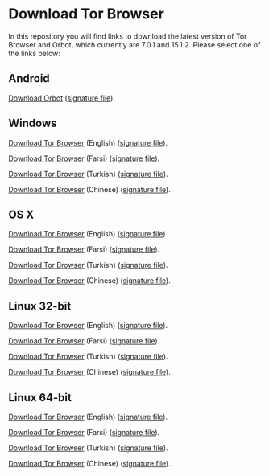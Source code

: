 # Download Tor Browser

In this repository you will find links to download the latest version of
Tor Browser and Orbot, which currently are 7.0.1 and 15.1.2. Please select one of the links below:

## Android
[Download Orbot](https://github.com/TheTorProject/gettorbrowser/releases/download/v15.1.2/Orbot-v15.1.2.apk) ([signature file](https://github.com/TheTorProject/gettorbrowser/releases/download/v15.1.2/Orbot-v15.1.2.apk.asc)).

## Windows
[Download Tor Browser](https://github.com/TheTorProject/gettorbrowser/releases/download/v7.0.1/torbrowser-install-7.0.1_en-US.exe) (English) ([signature file](https://github.com/TheTorProject/gettorbrowser/releases/download/v7.0.1/torbrowser-install-7.0.1_en-US.exe.asc)).

[Download Tor Browser](https://github.com/TheTorProject/gettorbrowser/releases/download/v7.0.1/torbrowser-install-7.0.1_fa.exe) (Farsi) ([signature file](https://github.com/TheTorProject/gettorbrowser/releases/download/v7.0.1/torbrowser-install-7.0.1_fa.exe.asc)).

[Download Tor Browser](https://github.com/TheTorProject/gettorbrowser/releases/download/v7.0.1/torbrowser-install-7.0.1_tr.exe) (Turkish) ([signature file](https://github.com/TheTorProject/gettorbrowser/releases/download/v7.0.1/torbrowser-install-7.0.1_tr.exe.asc)).

[Download Tor Browser](https://github.com/TheTorProject/gettorbrowser/releases/download/v7.0.1/torbrowser-install-7.0.1_zh-CN.exe) (Chinese) ([signature file](https://github.com/TheTorProject/gettorbrowser/releases/download/v7.0.1/torbrowser-install-7.0.1_zh-CN.exe.asc)).

## OS X
[Download Tor Browser](https://github.com/TheTorProject/gettorbrowser/releases/download/v7.0.1/TorBrowser-7.0.1-osx64_en-US.dmg) (English) ([signature file](https://github.com/TheTorProject/gettorbrowser/releases/download/v7.0.1/TorBrowser-7.0.1-osx64_en-US.dmg.asc)).

[Download Tor Browser](https://github.com/TheTorProject/gettorbrowser/releases/download/v7.0.1/TorBrowser-7.0.1-osx64_fa.dmg) (Farsi) ([signature file](https://github.com/TheTorProject/gettorbrowser/releases/download/v7.0.1/TorBrowser-7.0.1-osx64_fa.dmg.asc)).

[Download Tor Browser](https://github.com/TheTorProject/gettorbrowser/releases/download/v7.0.1/TorBrowser-7.0.1-osx64_tr.dmg) (Turkish) ([signature file](https://github.com/TheTorProject/gettorbrowser/releases/download/v7.0.1/TorBrowser-7.0.1-osx64_tr.dmg.asc)).

[Download Tor Browser](https://github.com/TheTorProject/gettorbrowser/releases/download/v7.0.1/TorBrowser-7.0.1-osx64_zh-CN.dmg) (Chinese) ([signature file](https://github.com/TheTorProject/gettorbrowser/releases/download/v7.0.1/TorBrowser-7.0.1-osx64_zh-CN.dmg.asc)).

## Linux 32-bit
[Download Tor Browser](https://github.com/TheTorProject/gettorbrowser/releases/download/v7.0.1/tor-browser-linux32-7.0.1_en-US.tar.xz) (English) ([signature file](https://github.com/TheTorProject/gettorbrowser/releases/download/v7.0.1/tor-browser-linux32-7.0.1_en-US.tar.xz.asc)).

[Download Tor Browser](https://github.com/TheTorProject/gettorbrowser/releases/download/v7.0.1/tor-browser-linux32-7.0.1_fa.tar.xz) (Farsi) ([signature file](https://github.com/TheTorProject/gettorbrowser/releases/download/v7.0.1/tor-browser-linux32-7.0.1_fa.tar.xz.asc)).

[Download Tor Browser](https://github.com/TheTorProject/gettorbrowser/releases/download/v7.0.1/tor-browser-linux32-7.0.1_tr.tar.xz) (Turkish) ([signature file](https://github.com/TheTorProject/gettorbrowser/releases/download/v7.0.1/tor-browser-linux32-7.0.1_tr.tar.xz.asc)).

[Download Tor Browser](https://github.com/TheTorProject/gettorbrowser/releases/download/v7.0.1/tor-browser-linux32-7.0.1_zh-CN.tar.xz) (Chinese) ([signature file](https://github.com/TheTorProject/gettorbrowser/releases/download/v7.0.1/tor-browser-linux32-7.0.1_zh-CN.tar.xz.asc)).

## Linux 64-bit
[Download Tor Browser](
https://github.com/TheTorProject/gettorbrowser/releases/download/v7.0.1/tor-browser-linux64-7.0.1_en-US.tar.xz) (English) ([signature file](https://github.com/TheTorProject/gettorbrowser/releases/download/v7.0.1/tor-browser-linux64-7.0.1_en-US.tar.xz.asc)).

[Download Tor Browser](
https://github.com/TheTorProject/gettorbrowser/releases/download/v7.0.1/tor-browser-linux64-7.0.1_fa.tar.xz) (Farsi) ([signature file](https://github.com/TheTorProject/gettorbrowser/releases/download/v7.0.1/tor-browser-linux64-7.0.1_fa.tar.xz.asc)).

[Download Tor Browser](
https://github.com/TheTorProject/gettorbrowser/releases/download/v7.0.1/tor-browser-linux64-7.0.1_tr.tar.xz) (Turkish) ([signature file](https://github.com/TheTorProject/gettorbrowser/releases/download/v7.0.1/tor-browser-linux64-7.0.1_tr.tar.xz.asc)).

[Download Tor Browser](
https://github.com/TheTorProject/gettorbrowser/releases/download/v7.0.1/tor-browser-linux64-7.0.1_zh-CN.tar.xz) (Chinese) ([signature file](https://github.com/TheTorProject/gettorbrowser/releases/download/v7.0.1/tor-browser-linux64-7.0.1_zh-CN.tar.xz.asc)).

